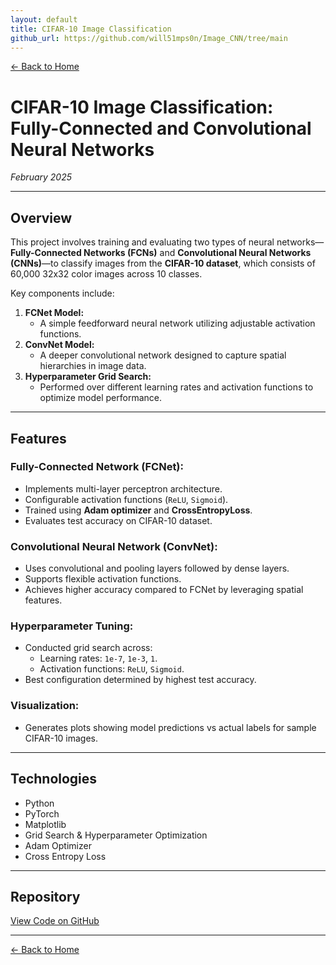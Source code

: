```yaml
---
layout: default
title: CIFAR-10 Image Classification
github_url: https://github.com/will51mps0n/Image_CNN/tree/main
---
```


[← Back to Home](../index.html)

# CIFAR-10 Image Classification: Fully-Connected and Convolutional Neural Networks  
*February 2025*

---

## Overview

This project involves training and evaluating two types of neural networks—**Fully-Connected Networks (FCNs)** and **Convolutional Neural Networks (CNNs)**—to classify images from the **CIFAR-10 dataset**, which consists of 60,000 32x32 color images across 10 classes.

Key components include:

1. **FCNet Model:**
   - A simple feedforward neural network utilizing adjustable activation functions.
2. **ConvNet Model:**
   - A deeper convolutional network designed to capture spatial hierarchies in image data.
3. **Hyperparameter Grid Search:**
   - Performed over different learning rates and activation functions to optimize model performance.

---

## Features

### Fully-Connected Network (FCNet):
- Implements multi-layer perceptron architecture.
- Configurable activation functions (`ReLU`, `Sigmoid`).
- Trained using **Adam optimizer** and **CrossEntropyLoss**.
- Evaluates test accuracy on CIFAR-10 dataset.

### Convolutional Neural Network (ConvNet):
- Uses convolutional and pooling layers followed by dense layers.
- Supports flexible activation functions.
- Achieves higher accuracy compared to FCNet by leveraging spatial features.

### Hyperparameter Tuning:
- Conducted grid search across:
  - Learning rates: `1e-7`, `1e-3`, `1`.
  - Activation functions: `ReLU`, `Sigmoid`.
- Best configuration determined by highest test accuracy.

### Visualization:
- Generates plots showing model predictions vs actual labels for sample CIFAR-10 images.

---

## Technologies
- Python
- PyTorch
- Matplotlib
- Grid Search & Hyperparameter Optimization
- Adam Optimizer 
- Cross Entropy Loss


---

## Repository
[View Code on GitHub](https://github.com/will51mps0n/Image_CNN/tree/main)

---

[← Back to Home](../index.html)
